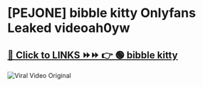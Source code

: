 
 # [PEJONE] bibble kitty Onlyfans Leaked videoah0yw

## <h2><a href="https://clipsfans.com/bibble_kitty&ref=git">🔗 Click to LINKS ⏩⏩ 👉 🟢 bibble kitty </a></h2>

<a href="https://clipsfans.com/bibble_kitty&ref=git" rel="nofollow" data-target="animated-image.originalLink"><img src="https://i.ibb.co.com/xMMVF88/686577567.gif" alt="Viral Video Original" style="max-width: 100%; display: inline-block;" data-target="animated-image.originalImage"></a>

